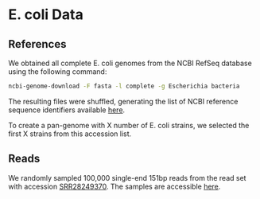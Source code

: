 # E. coli Data

## References

We obtained all complete E. coli genomes from the NCBI RefSeq database using the following command:

```bash
ncbi-genome-download -F fasta -l complete -g Escherichia bacteria
```

The resulting files were shuffled, generating the list of NCBI reference sequence identifiers available [here](EColi_NCBIReferenceSequenceIDs.txt).

To create a pan-genome with X number of E. coli strains, we selected the first X strains from this accession list.

## Reads

We randomly sampled 100,000 single-end 151bp reads from the read set with accession [SRR28249370](https://www.ebi.ac.uk/ena/browser/view/SRR28249370). The samples are accessible [here](SRR28249370_sampled.fastq).